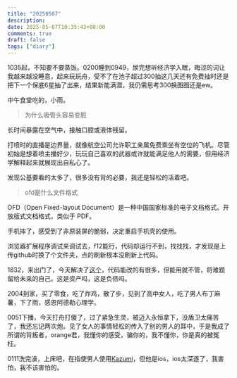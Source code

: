 ```yaml
---
title: "20250507"
description: 
date: 2025-05-07T10:35:43+08:00
comments: true
draft: false
tags: ["diary"]
---
```

1035起，不知要不要蒸饭。0200睡到0949，尿完想听经济学入眠，晦涩的词让我越来越没睡意，起来玩玩舟，受不了在池子超过300抽这几天还有免费抽时还是把下一个保底6星抽了出来，结果新能满潜，我仍需思考300换图图还是ew。

中午食堂吃的，小雨。

>为什么吸管头容易变脏

长时间暴露在空气中，接触口腔或液体残留。

打喷时的直播是边界量，就像航空公司允许职工亲属免费乘坐有空位的飞机。尽管初始是想着喷主播好少，玩玩自己喜欢的武器或许就能满足他人的需要，但用经济学解释起来就展现出自私心了。

发现公基要看的太多了，很多没有背的必要，我还是轻松的活着吧。

> ofd是什么文件格式

OFD（Open Fixed-layout Document）是一种中国国家标准的电子文档格式。开放版式文档格式，类似于 PDF。

手机摔了，感受到了非原装屏的脆弱，决定重启手机壳的使用。

浏览器扩展程序调试来调试去，f12能行，代码却运行不到，找找找，才发现是上传github时换了个文件夹，点的刷新根本没刷新上代码。

1832，来出门了，今天解决了[这个](https://github.com/xxfttkx/BilibiliAutoLike/issues/1)，代码能改的有很多，但能用就不管，将难题留给未来的自己。这是资产吗，这是负债吗。

2004到家，买了零食，吃了炸鸡，散了步，见到了高中女人，吃了男人布丁麻薯，下了雨，感恩阿德勒心理学。

0051下播，今天打舟打傻了，过了紧急生灵，被迈入永恒拿下，没盾卫太痛苦了，我还忘记两次炮。见了女人的事情轻松的传入了别的男人的耳中，于是我成了所谓的背叛者，orange君，我懂你的感受，骗你的，我不懂你，你是真的被冤枉。

0111洗完澡，上床吧，在指使男人使用[Kazumi](https://github.com/Predidit/Kazumi/issues/819)，但他是ios，ios太深遂了，我害怕，我不该害怕的。
